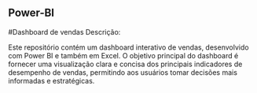 ## Power-BI
#Dashboard de vendas
Descrição:

Este repositório contém um dashboard interativo de vendas, desenvolvido com Power BI e também em Excel. O objetivo principal do dashboard é fornecer uma visualização clara e concisa dos principais indicadores de desempenho de vendas, permitindo aos usuários tomar decisões mais informadas e estratégicas.
